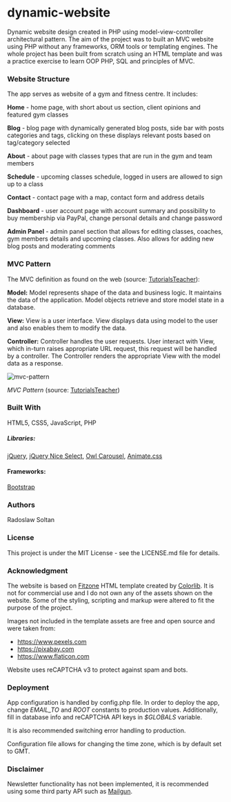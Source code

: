 # dynamic-website

Dynamic website design created in PHP using model-view-controller architectural pattern. The aim of the project was to built an MVC website using PHP without any frameworks, ORM tools or templating engines. The whole project has been built from scratch using an HTML template and was a practice exercise to learn OOP PHP, SQL and principles of MVC. 

### Website Structure

The app serves as website of a gym and fitness centre. It includes:

**Home** - home page, with short about us section, client opinions and featured gym classes

**Blog** - blog page with dynamically generated blog posts, side bar with posts categories and tags, clicking on these displays relevant posts based on tag/category selected

**About** - about page with classes types that are run in the gym and team members

**Schedule** - upcoming classes schedule, logged in users are allowed to sign up to a class

**Contact** - contact page with a map, contact form and address details

**Dashboard** - user account page with account summary and possibility to buy membership via PayPal, change personal details and change password

**Admin Panel** - admin panel section that allows for editing classes, coaches, gym members details and upcoming classes. Also allows for adding new blog posts and moderating comments

### MVC Pattern

The MVC definition as found on the web (source: [TutorialsTeacher](https://www.tutorialsteacher.com/mvc/mvc-architecture)):

**Model:** Model represents shape of the data and business logic. It maintains the data of the application. Model objects retrieve and store model state in a database.

**View:** View is a user interface. View displays data using model to the user and also enables them to modify the data.

**Controller:** Controller handles the user requests. User interact with View, which in-turn raises appropriate URL request, this request will be handled by a controller. The Controller renders the appropriate View with the model data as a response.

 ![mvc-pattern](https://www.tutorialsteacher.com/Content/images/mvc/mvc-architecture.png)
 
 *MVC Pattern* (source: [TutorialsTeacher](https://www.tutorialsteacher.com/mvc/mvc-architecture))

### Built With

HTML5, CSS5, JavaScript, PHP

##### Libraries: 

[jQuery](https://jquery.com), [jQuery Nice Select](https://hernansartorio.com/jquery-nice-select/), [Owl Carousel](https://owlcarousel2.github.io/OwlCarousel2/), [Animate.css](https://daneden.github.io/animate.css/)

#### Frameworks:

[Bootstrap](https://getbootstrap.com) 

### Authors

Radoslaw Soltan

### License

This project is under the MIT License - see the LICENSE.md file for details.

### Acknowledgment 

The website is based on [Fitzone](https://colorlib.com/wp/template/fitzone/) HTML template created by [Colorlib](https://colorlib.com/). It is not for commercial use and I do not own any of the assets shown on the website. Some of the styling, scripting and markup were altered to fit the purpose of the project.

Images not included in the template assets are free and open source and were taken from:

* https://www.pexels.com
* https://pixabay.com
* https://www.flaticon.com 

Website uses reCAPTCHA v3 to protect against spam and bots.

### Deployment

App configuration is handled by config.php file. In order to deploy the app, change *EMAIL_TO* and *ROOT* constants to production values. Additionally, fill in database info and reCAPTCHA API keys in *$GLOBALS* variable.

It is also recommended switching error handling to production.

Configuration file allows for changing the time zone, which is by default set to GMT. 

### Disclaimer

Newsletter functionality has not been implemented, it is recommended using some third party API such as [Mailgun](https://www.mailgun.com).